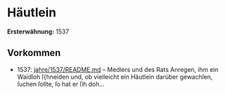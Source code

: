 # Häutlein

**Ersterwähnung:** 1537

## Vorkommen
- 1537: [jahre/1537/README.md](../jahre/1537/README.md) – Medlers und des Rats Anregen,
ihm ein Waidloh ſ{hneiden und, ob vielleicht ein Häutlein
darüber gewachſen, ſuchen ſollte, ſo hat er ſih doh...
